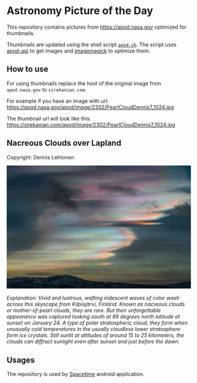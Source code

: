 # Astronomy Picture of the Day

This repository contains pictures from https://apod.nasa.gov optimized for thumbnails.

Thumbnails are updated using the shell script [`apod.sh`](apod.sh). The script
uses [apod-api](https://github.com/nasa/apod-api) to get images and [imagemagick](https://imagemagick.org) to
optimize them.

## How to use

For using thumbnails replace the host of the original image from `apod.nasa.gov` to `sirekanian.com`.

For example if you have an image with url:<br>
https://apod.nasa.gov/apod/image/2302/PearlCloudDennis7_1024.jpg

The thumbnail url will look like this:<br>
https://sirekanian.com/apod/image/2302/PearlCloudDennis7_1024.jpg

## Nacreous Clouds over Lapland

Copyright: Dennis Lehtonen

[![the picture of the day][1]][2]

_Explanation: Vivid and lustrous, wafting iridescent waves of color wash across this skyscape from Kilpisjärvi, Finland. Known as nacreous clouds or mother-of-pearl clouds, they are rare. But their unforgettable appearance was captured looking south at 69 degrees north latitude at sunset on January 24.  A type of polar stratospheric cloud, they form when unusually cold temperatures in the usually cloudless lower stratosphere form ice crystals. Still sunlit at altitudes of around 15 to 25 kilometers, the clouds can diffract sunlight even after sunset and just before the dawn._

## Usages

The repository is used by [Spacetime][3] android application.

[1]: image/2302/PearlCloudDennis7_1024.jpg

[2]: https://apod.nasa.gov/apod/image/2302/PearlCloudDennis7_1024.jpg

[3]: https://github.com/sirekanian/spacetime
